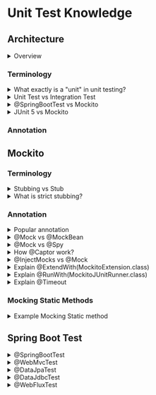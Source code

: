 # Unit Test Knowledge
## Architecture
<details>
  <summary>Overview</summary>
  <br/>
  
  ![](images/detailed_JUnit_5_architecture.png)
  
  Ref: https://nipafx.dev/junit-5-architecture-jupiter/
  
</details>

### Terminology
<details>
  <summary>What exactly is a "unit" in unit testing?</summary>
  <br/>
  
   A unit is "the smallest piece of the code that can be usefully tested".
  
</details>
<details>
  <summary>Unit Test vs Integration Test</summary>
  <br/>
  
  **Unit Test**
  
  A unit test covers a single “**unit**”, where a unit commonly is a single class.
  
  **Integration Test**
  
  An integration test can be any of the following:
  
  + A test that covers multiple “units”. It tests the interaction between two or more classes
  + A test that covers multiple layers, might cover the interaction between a business service and the persistence layer, for instance.
  + A test that covers the whole path through the application. We send a request to the application and check that it responds correctly and has changed the database state according to our expectations.
  
</details>
<details>
  <summary>@SpringBootTest vs Mockito</summary>
  <br/>
  
  In my opinion, even we're using a mocked bean, but we're still running within spring context and for me this is an **integration test**(a unit test doesn't need any spring context to run within).
  
  With unit testing  just use **Mockito** or another framework that doesn’t need spring context(`@SpringBootTest`). When writing a test for a service class to test some calculation logic, we don’t need spring context and this is a **PURE** unit test.
  
  When running a test in spring context, this is considered an integration test even if you're using `@MockBean`.
  
  Ref: https://stackoverflow.com/questions/54658563/unit-test-or-integration-test-in-spring-boot
</details>
<details>
  <summary>JUnit 5 vs Mockito</summary>
  <br/>

  JUnit 5 focuses on writing and running tests, while Mockito focuses on creating and managing mock objects.

  **JUnit 5**
  + Uses annotations like `@Test`, `@BeforeEach`, `@AfterEach` to define test methods and lifecycle methods.
  + Provides methods to assert conditions in your tests.

  **Mockito**
  + Allows creating mock objects to mimic the behavior of real objects.
  + Defines the behavior of mock objects.
  
</details>

### Annotation

## Mockito
### Terminology
<details>
  <summary>Stubbing vs Stub</summary>
  <br/>

  **Stub:**
  + A stub is a mock object that has been configured to return specific values or perform specific actions when certain methods are called.
  
  ```
  @Test
  void getUser_success() {
    UserDao userDao = Mockito.mock(UserDao.class); // Create a stub for the UserDAO
  }
  ```

  **Stubbing:**
  + Stubbing is the process of defining the behavior of a mock object’s method. When you stub a method, you specify what it should return when called with certain arguments.
  + The act of using fake objects.

  **Example:**
  ```
  when(mockObject.someMethod()).thenReturn(someValue);
  ```
</details>

<details>
  <summary>What is strict stubbing?</summary>
  <br/>
  
  + Strict stubbing in Mockito is a feature designed to make your tests cleaner and more maintainable. Strict stubbing is enabled by default in _Mockito 3.0 and later_

  Features of Strict Stubbing:
  + Detects Unused Stubs
  + Argument Mismatch Detection

  _Example:_

```
// Stubbing a method
when(mockObject.someMethod()).thenReturn(someValue);

// If someMethod() is never called in the test, Mockito will throw an UnnecessaryStubbingException
```
  
</details>

### Annotation
<details>
  <summary>Popular annotation</summary>
  <br/>
  
  Annotation | Description |
  --- | --- |
  @Mock | Use to create and inject mocked instances without having to call `Mockito.mock` manually. |
  @Spy | Part of the object will be mocked and part will use real method invocations. |
  @Captor | To capture **arguments** that are passed to the methods of mocked objects.  |
  @InjectMocks | Creates an instance of the class and injects the mocks that are created with the `@Mock` (or `@Spy`). |

  
</details>
<details>
  <summary>@Mock vs @MockBean</summary>
  <br/>
  
  **@Mock**
  
  This annotation is a shorthand for the `Mockito.mock()` method. The `Mockito.mock()` method allows us to create a mock object of a class or an interface. 
  
  **@MockBean**
  
  Use the `@MockBean` to add mock objects to the _Spring application context_.
   
  Ref: https://www.baeldung.com/java-spring-mockito-mock-mockbean
  
</details>
<details>
  <summary>@Mock vs @Spy</summary>
  <br/>
  
  Mock| Spy |
  --- | --- |
  A mock in mockito is a normal mock | A spy in mockito is a partial mock | A spy in mockito is a partial mock
  allows you to stub invocations; that is, return specific values out of method calls | part of the object will be mocked and part will use real method invocations
  
  _Example:_
  ```
    @Mock
    private List<String> mockList;
 
    @Spy
    private List<String> spyList = new ArrayList();
 
    @Test
    void testMockList() {
        //by default, calling the methods of mock object will do nothing
        mockList.add("test");

        Mockito.verify(mockList).add("test");
        assertEquals(0, mockList.size());
        assertNull(mockList.get(0));
    }
 
    @Test
    void testSpyList() {
        //spy object will call the real method when not stub
        spyList.add("test");

        Mockito.verify(spyList).add("test");
        assertEquals(1, spyList.size());
        assertEquals("test", spyList.get(0));
    }
  ```
</details>
<details>
  <summary>How @Captor work?</summary>
  <br/>
  
</details>
<details>
  <summary>@InjectMocks vs @Mock</summary>
  <br/>
  
</details>
<details>
  <summary>Explain @ExtendWith(MockitoExtension.class)</summary>
  <br/>
  
</details>
<details>
  <summary>Explain @RunWith(MockitoJUnitRunner.class)</summary>
  <br/>
  
</details>
<details>
  <summary>Explain @Timeout</summary>
  <br/>
  
</details>

### Mocking Static Methods
<details>
  <summary>Example Mocking Static method</summary>
  <br/>
  
</details>

## Spring Boot Test

<details>
  <summary>@SpringBootTest</summary>
  <br/>
  
  Spring Boot provides the `@SpringBootTest` annotation which we can use to create an application context containing all the objects we need for all of the test types.
  
  The @SpringBootTest annotation loads the complete Spring application context.
  
  _However, that overusing `@SpringBootTest` might lead to very long-running test suites._
  
  Ref: https://reflectoring.io/spring-boot-test/
  
</details>
<details>
  <summary>@WebMvcTest</summary>
  <br/>
  
</details>
<details>
  <summary>@DataJpaTest</summary>
  <br/>
  
</details>
<details>
  <summary>@DataJdbcTest</summary>
  <br/>
  
</details>
<details>
  <summary>@WebFluxTest</summary>
  <br/>
  
</details>

